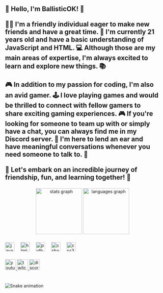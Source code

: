 <h2 align="left">👋 Hello, I'm BallisticOK! 🌟<br><br>🙋‍♂️ I'm a friendly individual eager to make new friends and have a great time. 🎉 I'm currently 21 years old and have a basic understanding of JavaScript and HTML. 💻 Although those are my main areas of expertise, I'm always excited to learn and explore new things. 📚<br><br>🎮 In addition to my passion for coding, I'm also an avid gamer. 🕹️ I love playing games and would be thrilled to connect with fellow gamers to share exciting gaming experiences. 🎮 If you're looking for someone to team up with or simply have a chat, you can always find me in my Discord server. 💬 I'm here to lend an ear and have meaningful conversations whenever you need someone to talk to. 🤝<br><br>🌟 Let's embark on an incredible journey of friendship, fun, and learning together! 🚀</h2>

###

<div align="center">
  <img src="https://github-readme-stats.vercel.app/api?username=BallisticOK&hide_title=false&hide_rank=false&show_icons=true&include_all_commits=true&count_private=true&disable_animations=false&theme=dracula&locale=en&hide_border=false" height="150" alt="stats graph"  />
  <img src="https://github-readme-stats.vercel.app/api/top-langs?username=BallisticOK&locale=en&hide_title=false&layout=compact&card_width=320&langs_count=5&theme=dracula&hide_border=false" height="150" alt="languages graph"  />
</div>

###

<div align="left">
  <img src="https://cdn.jsdelivr.net/gh/devicons/devicon/icons/javascript/javascript-original.svg" height="30" alt="javascript logo"  />
  <img width="12" />
  <img src="https://cdn.jsdelivr.net/gh/devicons/devicon/icons/html5/html5-original.svg" height="30" alt="html5 logo"  />
  <img width="12" />
  <img src="https://cdn.jsdelivr.net/gh/devicons/devicon/icons/python/python-original.svg" height="30" alt="python logo"  />
  <img width="12" />
  <img src="https://cdn.jsdelivr.net/gh/devicons/devicon/icons/csharp/csharp-original.svg" height="30" alt="csharp logo"  />
  <img width="12" />
  <img src="https://cdn.jsdelivr.net/gh/devicons/devicon/icons/css3/css3-original.svg" height="30" alt="css3 logo"  />
</div>

###

<div align="left">
  <a href="https://www.youtube.com/channel/UC7SVXOIe-lrT_JtAwVoRCCw" target="_blank">
    <img src="https://img.shields.io/static/v1?message=Youtube&logo=youtube&label=&color=FF0000&logoColor=white&labelColor=&style=for-the-badge" height="35" alt="youtube logo"  />
  </a>
  <a href="https://www.twitch.tv/ballisticok" target="_blank">
    <img src="https://img.shields.io/static/v1?message=Twitch&logo=twitch&label=&color=9146FF&logoColor=white&labelColor=&style=for-the-badge" height="35" alt="twitch logo"  />
  </a>
  <a href="https://discordapp.com/users/321590712665636865" target="_blank">
    <img src="https://img.shields.io/static/v1?message=Discord&logo=discord&label=&color=7289DA&logoColor=white&labelColor=&style=for-the-badge" height="35" alt="discord logo"  />
  </a>
</div>

###

<br clear="both">

<img src="https://raw.githubusercontent.com/AtomicGaming666/AtomicGaming666/output/snake.svg" alt="Snake animation" />

###
